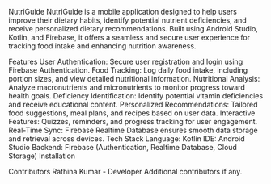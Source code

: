 NutriGuide
NutriGuide is a mobile application designed to help users improve their dietary habits, identify potential nutrient deficiencies, and receive personalized dietary recommendations. Built using Android Studio, Kotlin, and Firebase, it offers a seamless and secure user experience for tracking food intake and enhancing nutrition awareness.

Features
User Authentication: Secure user registration and login using Firebase Authentication.
Food Tracking: Log daily food intake, including portion sizes, and view detailed nutritional information.
Nutritional Analysis: Analyze macronutrients and micronutrients to monitor progress toward health goals.
Deficiency Identification: Identify potential vitamin deficiencies and receive educational content.
Personalized Recommendations: Tailored food suggestions, meal plans, and recipes based on user data.
Interactive Features: Quizzes, reminders, and progress tracking for user engagement.
Real-Time Sync: Firebase Realtime Database ensures smooth data storage and retrieval across devices.
Tech Stack
Language: Kotlin
IDE: Android Studio
Backend: Firebase (Authentication, Realtime Database, Cloud Storage)
Installation



Contributors
Rathina Kumar - Developer
Additional contributors if any.
